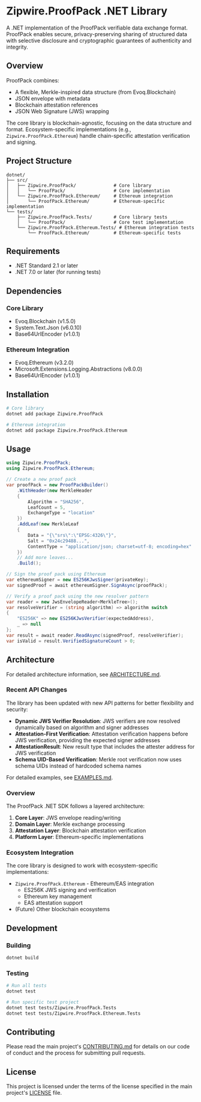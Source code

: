 # Zipwire.ProofPack .NET Library

A .NET implementation of the ProofPack verifiable data exchange format. ProofPack enables secure, privacy-preserving sharing of structured data with selective disclosure and cryptographic guarantees of authenticity and integrity.

## Overview

ProofPack combines:
- A flexible, Merkle-inspired data structure (from Evoq.Blockchain)
- JSON envelope with metadata
- Blockchain attestation references
- JSON Web Signature (JWS) wrapping

The core library is blockchain-agnostic, focusing on the data structure and format. Ecosystem-specific implementations (e.g., `Zipwire.ProofPack.Ethereum`) handle chain-specific attestation verification and signing.

## Project Structure

```
dotnet/
├── src/
│   ├── Zipwire.ProofPack/              # Core library
│   │   └── ProofPack/                  # Core implementation
│   └── Zipwire.ProofPack.Ethereum/     # Ethereum integration
│       └── ProofPack.Ethereum/         # Ethereum-specific implementation
└── tests/
    ├── Zipwire.ProofPack.Tests/        # Core library tests
    │   └── ProofPack/                  # Core test implementation
    └── Zipwire.ProofPack.Ethereum.Tests/ # Ethereum integration tests
        └── ProofPack.Ethereum/         # Ethereum-specific tests
```

## Requirements

- .NET Standard 2.1 or later
- .NET 7.0 or later (for running tests)

## Dependencies

### Core Library
- Evoq.Blockchain (v1.5.0)
- System.Text.Json (v6.0.10)
- Base64UrlEncoder (v1.0.1)

### Ethereum Integration
- Evoq.Ethereum (v3.2.0)
- Microsoft.Extensions.Logging.Abstractions (v8.0.0)
- Base64UrlEncoder (v1.0.1)

## Installation

```bash
# Core library
dotnet add package Zipwire.ProofPack

# Ethereum integration
dotnet add package Zipwire.ProofPack.Ethereum
```

## Usage

```csharp
using Zipwire.ProofPack;
using Zipwire.ProofPack.Ethereum;

// Create a new proof pack
var proofPack = new ProofPackBuilder()
    .WithHeader(new MerkleHeader 
    { 
        Algorithm = "SHA256",
        LeafCount = 5,
        ExchangeType = "location"
    })
    .AddLeaf(new MerkleLeaf 
    {
        Data = "{\"srs\":\"EPSG:4326\"}",
        Salt = "0x24c29488...",
        ContentType = "application/json; charset=utf-8; encoding=hex"
    })
    // Add more leaves...
    .Build();

// Sign the proof pack using Ethereum
var ethereumSigner = new ES256KJwsSigner(privateKey);
var signedProof = await ethereumSigner.SignAsync(proofPack);

// Verify a proof pack using the new resolver pattern
var reader = new JwsEnvelopeReader<MerkleTree>();
var resolveVerifier = (string algorithm) => algorithm switch
{
    "ES256K" => new ES256KJwsVerifier(expectedAddress),
    _ => null
};
var result = await reader.ReadAsync(signedProof, resolveVerifier);
var isValid = result.VerifiedSignatureCount > 0;
```

## Architecture

For detailed architecture information, see [ARCHITECTURE.md](ARCHITECTURE.md).

### Recent API Changes

The library has been updated with new API patterns for better flexibility and security:

- **Dynamic JWS Verifier Resolution**: JWS verifiers are now resolved dynamically based on algorithm and signer addresses
- **Attestation-First Verification**: Attestation verification happens before JWS verification, providing the expected signer addresses
- **AttestationResult**: New result type that includes the attester address for JWS verification
- **Schema UID-Based Verification**: Merkle root verification now uses schema UIDs instead of hardcoded schema names

For detailed examples, see [EXAMPLES.md](EXAMPLES.md).

### Overview

The ProofPack .NET SDK follows a layered architecture:

1. **Core Layer**: JWS envelope reading/writing
2. **Domain Layer**: Merkle exchange processing  
3. **Attestation Layer**: Blockchain attestation verification
4. **Platform Layer**: Ethereum-specific implementations

### Ecosystem Integration

The core library is designed to work with ecosystem-specific implementations:

- `Zipwire.ProofPack.Ethereum` - Ethereum/EAS integration
  - ES256K JWS signing and verification
  - Ethereum key management
  - EAS attestation support
- (Future) Other blockchain ecosystems

## Development

### Building

```bash
dotnet build
```

### Testing

```bash
# Run all tests
dotnet test

# Run specific test project
dotnet test tests/Zipwire.ProofPack.Tests
dotnet test tests/Zipwire.ProofPack.Ethereum.Tests
```

## Contributing

Please read the main project's [CONTRIBUTING.md](../CONTRIBUTING.md) for details on our code of conduct and the process for submitting pull requests.

## License

This project is licensed under the terms of the license specified in the main project's [LICENSE](../LICENSE) file. 